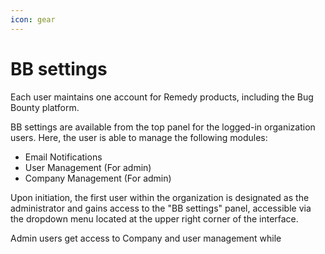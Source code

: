 ```yaml
---
icon: gear
---
```


# BB settings

Each user maintains one account for Remedy products, including the Bug Bounty platform.

BB settings are available from the top panel for the logged-in organization users. Here, the user is able to manage the following modules:&#x20;

* Email Notifications
* User Management (For admin)
* Company Management (For admin)



Upon initiation, the first user within the organization is designated as the administrator and gains access to the "BB settings" panel, accessible via the dropdown menu located at the upper right corner of the interface.

Admin users get access to Company and user management while
